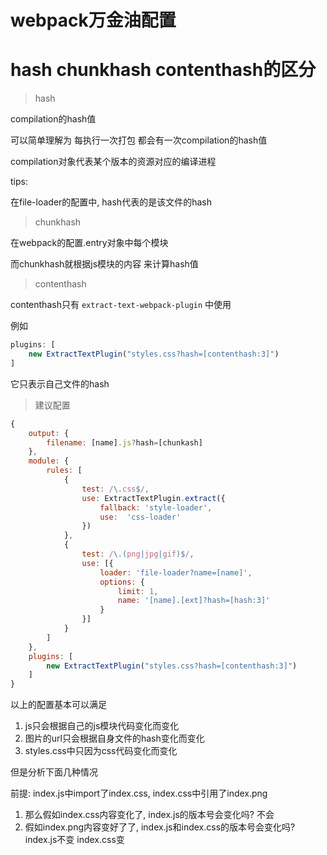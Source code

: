 # webpack万金油配置

# hash chunkhash contenthash的区分

> hash

compilation的hash值

可以简单理解为 每执行一次打包 都会有一次compilation的hash值 

compilation对象代表某个版本的资源对应的编译进程

tips:

在file-loader的配置中, hash代表的是该文件的hash

> chunkhash

在webpack的配置.entry对象中每个模块

而chunkhash就根据js模块的内容 来计算hash值

> contenthash

contenthash只有 `extract-text-webpack-plugin` 中使用

例如

```javascript
plugins: [
    new ExtractTextPlugin("styles.css?hash=[contenthash:3]") 
]
```

它只表示自己文件的hash

> 建议配置

```javascript
{
    output: {
        filename: [name].js?hash=[chunkash]
    },
    module: {
        rules: [
            {
                test: /\.css$/,
                use: ExtractTextPlugin.extract({
                    fallback: 'style-loader',
                    use:  'css-loader' 
                })
            },
            {
                test: /\.(png|jpg|gif)$/,
                use: [{
                    loader: 'file-loader?name=[name]',
                    options: {
                        limit: 1,
                        name: '[name].[ext]?hash=[hash:3]'
                    }
                }]
            }
        ]
    },
    plugins: [
        new ExtractTextPlugin("styles.css?hash=[contenthash:3]")
    ]
}
```

以上的配置基本可以满足 

1. js只会根据自己的js模块代码变化而变化 
2. 图片的url只会根据自身文件的hash变化而变化
3. styles.css中只因为css代码变化而变化

但是分析下面几种情况

前提: index.js中import了index.css, index.css中引用了index.png

1. 那么假如index.css内容变化了, index.js的版本号会变化吗? 不会
2. 假如index.png内容变好了了, index.js和index.css的版本号会变化吗? index.js不变 index.css变

